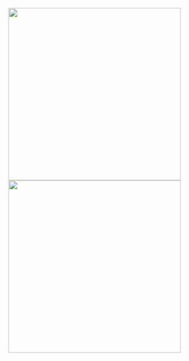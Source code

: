 <p align="center">
  <img src="Virtual-Coffee-Shop/ClassDiagram.jpg" width="350"/>
  <img src="Virtual-Coffee-Shop/Screenshot from 2018-02-25 18.07.32.png" width="350"/>
</p>

